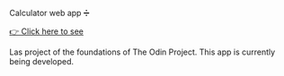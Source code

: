 Calculator web app ➗

<a href='https://nightrunner4.github.io/Calculator'>👉 Click here to see</a>

Las project of the foundations of The Odin Project. This app is currently being developed.